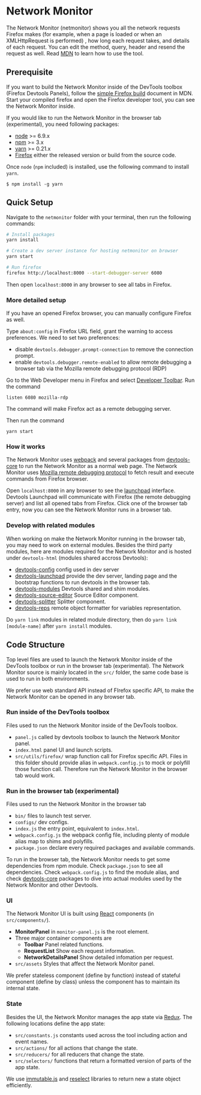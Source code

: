 # Network Monitor

The Network Monitor (netmonitor) shows you all the network requests Firefox makes (for example, when a page is loaded or when an XMLHttpRequest is performed) , how long each request takes, and details of each request. You can edit the method, query, header and resend the request as well. Read [MDN](https://developer.mozilla.org/en-US/docs/Tools/Network_Monitor) to learn how to use the tool.

## Prerequisite

If you want to build the Network Monitor inside of the DevTools toolbox (Firefox Devtools Panels), follow the [simple Firefox build](https://developer.mozilla.org/docs/Mozilla/Developer_guide/Build_Instructions/Simple_Firefox_build) document in MDN. Start your compiled firefox and open the Firefox developer tool, you can see the Network Monitor inside.

If you would like to run the Network Monitor in the browser tab (experimental), you need following packages:

* [node](https://nodejs.org/) >= 6.9.x
* [npm](https://docs.npmjs.com/getting-started/installing-node) >= 3.x
* [yarn](https://yarnpkg.com/docs/install) >= 0.21.x
* [Firefox](https://www.mozilla.org/firefox/new/) either the released version or build from the source code.

Once `node` (`npm` included) is installed, use the following command to install `yarn`.

```
$ npm install -g yarn
```

## Quick Setup

Navigate to the `netmonitor` folder with your terminal, then run the following commands:

```bash
# Install packages
yarn install

# Create a dev server instance for hosting netmonitor on browser
yarn start

# Run firefox
firefox http://localhost:8000 --start-debugger-server 6080
```

Then open `localhost:8000` in any browser to see all tabs in Firefox.

### More detailed setup

If you have an opened Firefox browser, you can manually configure Firefox as well.

Type `about:config` in Firefox URL field, grant the warning to access preferences. We need to set two preferences:

* disable `devtools.debugger.prompt-connection` to remove the connection prompt.
* enable `devtools.debugger.remote-enabled` to allow remote debugging a browser tab via the Mozilla remote debugging protocol (RDP)

Go to the Web Developer menu in Firefox and select [Developer Toolbar](https://developer.mozilla.org/docs/Tools/GCLI). Run the command

`listen 6080 mozilla-rdp`

The command will make Firefox act as a remote debugging server.

Then run the command

`yarn start`

### How it works

The Network Monitor uses [webpack](https://webpack.js.org/) and several packages from [devtools-core](https://github.com/devtools-html/devtools-core) to run the Network Monitor as a normal web page. The Network Monitor uses [Mozilla remote debugging protocol](http://searchfox.org/mozilla-central/source/devtools/docs/backend/protocol.md) to fetch result and execute commands from Firefox browser.

Open `localhost:8000` in any browser to see the [launchpad](https://github.com/devtools-html/devtools-core/tree/master/packages/devtools-launchpad) interface. Devtools Launchpad will communicate with Firefox (the remote debugging server) and list all opened tabs from Firefox. Click one of the browser tab entry, now you can see the Network Monitor runs in a browser tab.

### Develop with related modules

When working on make the Network Monitor running in the browser tab, you may need to work on external modules. Besides the third party modules, here are modules required for the Network Monitor and is hosted under `devtools-html` (modules shared accross Devtools):

* [devtools-config](https://github.com/devtools-html/devtools-core/blob/master/packages/devtools-config/#readme) config used in dev server
* [devtools-launchpad](https://github.com/devtools-html/devtools-core/blob/master/packages/devtools-launchpad/#readme) provide the dev server, landing page and the bootstrap functions to run devtools in the browser tab.
* [devtools-modules](https://github.com/devtools-html/devtools-core/blob/master/packages/devtools-modules/#readme) Devtools shared and shim modules.
* [devtools-source-editor](https://github.com/devtools-html/devtools-core/blob/master/packages/devtools-source-editor/#readme) Source Editor component.
* [devtools-splitter](https://github.com/devtools-html/devtools-core/blob/master/packages/devtools-splitter/#readme) Splitter component.
* [devtools-reps](https://github.com/devtools-html/reps/#readme) remote object formatter for variables representation.

Do `yarn link` modules in related module directory, then do `yarn link [module-name]` after `yarn install` modules.

## Code Structure

Top level files are used to launch the Network Monitor inside of the DevTools toolbox or run in the browser tab (experimental). The Network Monitor source is mainly located in the `src/` folder, the same code base is used to run in both environments.

We prefer use web standard API instead of FIrefox specific API, to make the Network Monitor can be opened in any browser tab.

### Run inside of the DevTools toolbox

Files used to run the Network Monitor inside of the DevTools toolbox.

* `panel.js` called by devtools toolbox to launch the Network Monitor panel.
* `index.html` panel UI and launch scripts.
* `src/utils/firefox/` wrap function call for Firefox specific API. Files in this folder should provide alias in `webpack.config.js` to mock or polyfill those function call. Therefore run the Network Monitor in the browser tab would work.

### Run in the browser tab (experimental)

Files used to run the Network Monitor in the browser tab

* `bin/` files to launch test server.
* `configs/` dev configs.
* `index.js` the entry point, equivalent to `index.html`.
* `webpack.config.js` the webpack config file, including plenty of module alias map to shims and polyfills.
* `package.json` declare every required packages and available commands.

To run in the browser tab, the Network Monitor needs to get some dependencies from npm module. Check `package.json` to see all dependencies. Check `webpack.config.js` to find the module alias, and check [devtools-core](https://github.com/devtools-html/devtools-core) packages to dive into actual modules used by the Network Monitor and other Devtools.

### UI

The Network Monitor UI is built using [React](http://searchfox.org/mozilla-central/source/devtools/docs/frontend/react.md) components (in `src/components/`).

* **MonitorPanel** in `monitor-panel.js` is the root element.
* Three major container components are
  - **Toolbar** Panel related functions.
  - **RequestList** Show each request information.
  - **NetworkDetailsPanel** Show detailed infomation per request.
* `src/assets` Styles that affect the Network Monitor panel.

We prefer stateless component (define by function) instead of stateful component (define by class) unless the component has to maintain its internal state.

### State

Besides the UI, the Network Monitor manages the app state via [Redux](http://searchfox.org/mozilla-central/source/devtools/docs/frontend/redux.md). The following locations define the app state:

* `src/constants.js` constants used across the tool including action and event names.
* `src/actions/` for all actions that change the state.
* `src/reducers/` for all reducers that change the state.
* `src/selectors/` functions that return a formatted version of parts of the app state.

We use [immutable.js](http://facebook.github.io/immutable-js/) and [reselect](https://github.com/reactjs/reselect) libraries to return new a state object efficiently.
